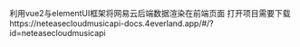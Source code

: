 利用vue2与elementUI框架将网易云后端数据渲染在前端页面
打开项目需要下载https://neteasecloudmusicapi-docs.4everland.app/#/?id=neteasecloudmusicapi